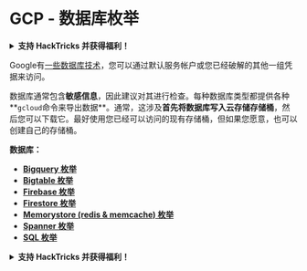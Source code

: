 # GCP - 数据库枚举

<details>

<summary><strong>支持 HackTricks 并获得福利！</strong></summary>

* 如果您想在 HackTricks 中看到您的公司广告，或者如果您想访问 PEASS 的最新版本或下载 HackTricks 的 PDF，请查看[**订阅计划**](https://github.com/sponsors/carlospolop)！
* 获取[**官方 PEASS 和 HackTricks 商品**](https://peass.creator-spring.com)
* 发现[**PEASS 家族**](https://opensea.io/collection/the-peass-family)，我们的独家[**NFT**](https://opensea.io/collection/the-peass-family)收藏品
* **加入** 💬 [**Discord 群组**](https://discord.gg/hRep4RUj7f) 或 [**Telegram 群组**](https://t.me/peass) 或 **关注**我的 **Twitter** 🐦 [**@carlospolopm**](https://twitter.com/carlospolopm)**。**
* **通过向** [**HackTricks**](https://github.com/carlospolop/hacktricks) **和** [**HackTricks Cloud**](https://github.com/carlospolop/hacktricks-cloud) **github 仓库提交 PR 来分享您的黑客技巧。**

</details>

Google有[一些数据库技术](https://cloud.google.com/products/databases/)，您可以通过默认服务帐户或您已经破解的其他一组凭据来访问。

数据库通常包含**敏感信息**，因此建议对其进行检查。每种数据库类型都提供各种**`gcloud`命令来导出数据**。通常，这涉及**首先将数据库写入云存储存储桶**，然后您可以下载它。最好使用您已经可以访问的现有存储桶，但如果您愿意，也可以创建自己的存储桶。

**数据库：**

* ****[**Bigquery 枚举**](gcp-bigquery-enum.md)****
* ****[**Bigtable 枚举**](gcp-bigtable-enum.md)****
* ****[**Firebase 枚举**](gcp-firebase-enum.md)****
* ****[**Firestore 枚举**](gcp-firestore-enum.md)****
* ****[**Memorystore (redis & memcache) 枚举**](gcp-memorystore-enum.md)****
* ****[**Spanner 枚举**](gcp-spanner-enum.md)****
* ****[**SQL 枚举**](gcp-sql-enum.md)****

<details>

<summary><strong>支持 HackTricks 并获得福利！</strong></summary>

* 如果您想在 HackTricks 中看到您的公司广告，或者如果您想访问 PEASS 的最新版本或下载 HackTricks 的 PDF，请查看[**订阅计划**](https://github.com/sponsors/carlospolop)！
* 获取[**官方 PEASS 和 HackTricks 商品**](https://peass.creator-spring.com)
* 发现[**PEASS 家族**](https://opensea.io/collection/the-peass-family)，我们的独家[**NFT**](https://opensea.io/collection/the-peass-family)收藏品
* **加入** 💬 [**Discord 群组**](https://discord.gg/hRep4RUj7f) 或 [**Telegram 群组**](https://t.me/peass) 或 **关注**我的 **Twitter** 🐦 [**@carlospolopm**](https://twitter.com/carlospolopm)**。**
* **通过向** [**HackTricks**](https://github.com/carlospolop/hacktricks) **和** [**HackTricks Cloud**](https://github.com/carlospolop/hacktricks-cloud) **github 仓库提交 PR 来分享您的黑客技巧。**

</details>
